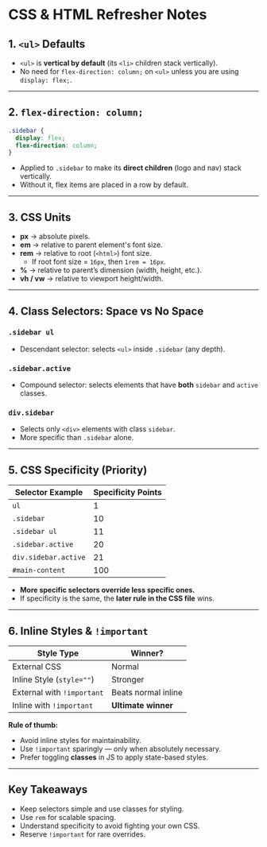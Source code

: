 # CSS & HTML Refresher Notes

## 1. `<ul>` Defaults
- `<ul>` is **vertical by default** (its `<li>` children stack vertically).
- No need for `flex-direction: column;` on `<ul>` unless you are using `display: flex;`.

---

## 2. `flex-direction: column;`
```css
.sidebar {
  display: flex;
  flex-direction: column;
}
```
- Applied to `.sidebar` to make its **direct children** (logo and nav) stack vertically.
- Without it, flex items are placed in a row by default.

---

## 3. CSS Units
- **px** → absolute pixels.
- **em** → relative to parent element's font size.
- **rem** → relative to root (`<html>`) font size.  
  - If root font size = `16px`, then `1rem = 16px`.
- **%** → relative to parent’s dimension (width, height, etc.).
- **vh / vw** → relative to viewport height/width.

---

## 4. Class Selectors: Space vs No Space

### `.sidebar ul`
- Descendant selector: selects `<ul>` inside `.sidebar` (any depth).

### `.sidebar.active`
- Compound selector: selects elements that have **both** `sidebar` and `active` classes.

### `div.sidebar`
- Selects only `<div>` elements with class `sidebar`.  
- More specific than `.sidebar` alone.

---

## 5. CSS Specificity (Priority)

| Selector Example       | Specificity Points |
|----------------------|-------------------|
| `ul`                | 1 |
| `.sidebar`          | 10 |
| `.sidebar ul`       | 11 |
| `.sidebar.active`   | 20 |
| `div.sidebar.active`| 21 |
| `#main-content`     | 100 |

- **More specific selectors override less specific ones.**
- If specificity is the same, the **later rule in the CSS file** wins.

---

## 6. Inline Styles & `!important`

| Style Type                  | Winner? |
|---------------------------|---------|
| External CSS              | Normal |
| Inline Style (`style=""`) | Stronger |
| External with `!important`| Beats normal inline |
| Inline with `!important`  | **Ultimate winner** |

**Rule of thumb:**
- Avoid inline styles for maintainability.
- Use `!important` sparingly — only when absolutely necessary.
- Prefer toggling **classes** in JS to apply state-based styles.

---

## Key Takeaways
- Keep selectors simple and use classes for styling.
- Use `rem` for scalable spacing.
- Understand specificity to avoid fighting your own CSS.
- Reserve `!important` for rare overrides.
